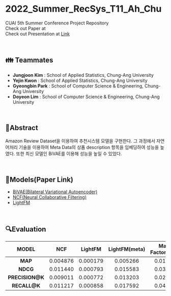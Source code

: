 # 2022_Summer_RecSys_T11_Ah_Chu
CUAI 5th Summer Conference Project Repository   
Check out Paper at    
Check out Presentation at [Link](https://github.com/CUAI-CAU/2022_Summer_RecSys_T11_Ah_Chu/blob/main/Ah%20chu%20%EB%B0%9C%ED%91%9C%20%EC%9E%90%EB%A3%8C.pptx)  

<br>

## 👪 Teammates
- **Jungjoon Kim** : School of Applied Statistics, Chung-Ang University
- **Yejin Kwon** : School of Applied Statistics, Chung-Ang University
- **Gyeongbin Park** : School of Computer Science & Engineering, Chung-Ang University
- **Doyeon Lim** : School of Computer Science & Engineering, Chung-Ang University

<br>

## 📄Abstract
Amazon Review Dataset을 이용하여 추천시스템 모델을 구현한다. 그 과정에서 자연어처리 기술을 이용하여 Meta Data의 상품 description 항목을 임베딩하여 성능을 높였다. 또한 최신 모델인 BiVAE를 이용해 성능을 높일 수 있었다. 

<br>

## 🔧Models(Paper Link)
- [BiVAE(Bilateral Variational Autoencoder)](https://dl.acm.org/doi/pdf/10.1145/3437963.3441759)
- [NCF(Neural Collaborative Filtering)](https://liqiangnie.github.io/paper/p173-he.pdf)
- [LightFM](http://ceur-ws.org/Vol-1448/paper4.pdf)

<br>

## 🔍Evaluation
|**MODEL**|**NCF**|**LightFM**|**LightFM(meta)**|**Matrix Factorization**|**Matrix Factorization(meta)**|**BiVAE**|
|:---:|:---:|:---:|:---:|:---:|:---:|:---:|
|**MAP**|0.004876|0.000179|0.005266|0.016408|0.016474|0.036288|
|**NDCG**|0.011440|0.000793|0.015583|0.031498|0.032077|0.085151|
|**PRECISION@K**|0.009011|0.000772|0.013203|0.021136|0.020952|0.057221|
|**RECALL@K**|0.011217|0.000858|0.017592|0.043550|0.042821|0.058966|


